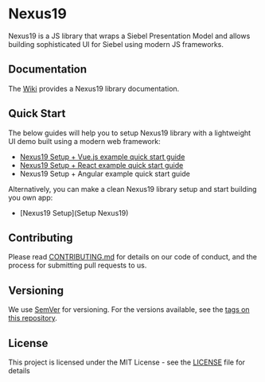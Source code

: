 # Nexus19
Nexus19 is a JS library that wraps a Siebel Presentation Model and allows building sophisticated UI for Siebel using modern JS frameworks.

## Documentation
The [Wiki](/../wikis/home) provides a Nexus19 library documentation.

## Quick Start

The below guides will help you to setup Nexus19 library with a lightweight UI demo built using a modern web framework:
- [Nexus19 Setup + Vue.js example quick start guide](/../blob/master/examples/VUE.JS%20Examples/Demo%20Example/readme.md)
- [Nexus19 Setup + React example quick start guide](https://cbox.ideaportriga.lv/oleg.koleskin/n19helper/blob/master/examples/REACT%20Examples/Demo%20Example/readme.md)
- Nexus19 Setup + Angular example quick start guide

Alternatively, you can make a clean Nexus19 library setup and start building you own app:
- [Nexus19 Setup](Setup Nexus19)

## Contributing
Please read [CONTRIBUTING.md](CONTRIBUTING.md) for details on our code of conduct, and the process for submitting pull requests to us.

## Versioning
We use [SemVer](http://semver.org/) for versioning. For the versions available, see the [tags on this repository](/../tags). 

## License
This project is licensed under the MIT License - see the [LICENSE](LICENSE) file for details
